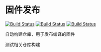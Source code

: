 # 固件发布

[![Build Status](https://github.com/matismart/release/workflows/build/badge.svg)](https://github.com/matismart/release/actions/workflows/build.yml)
[![Build Status](https://github.com/matismart/release/workflows/nightly/badge.svg)](https://github.com/matismart/release/actions/workflows/nightly.yml)
[![Build Status](https://github.com/matismart/release/workflows/release/badge.svg)](https://github.com/matismart/release/actions/workflows/release.yml)

自动构建仓库，用于发布编译的固件

测试相关仓库构建
